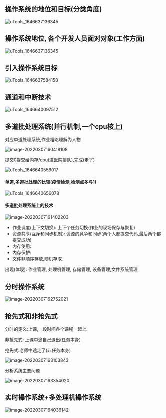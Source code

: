 ## 操作系统的地位和目标(分类角度)

![uTools_1646637136345](uTools_1646637136345-16466374262453-16466374307744.png)



## 操作系统地位, 各个开发人员面对对象(工作方面)

![uTools_1646637136345](uTools_1646637399316-16466374116742.png)



## 引入操作系统目标

![uTools_1646637584158](uTools_1646637584158-16466376034345.png)

## 通道和中断技术

![uTools_1646640097512](uTools_1646640097512-16466401720966.png)

## 多道批处理系统(并行机制,一个cpu核上)

对应单道处理系统,作业粗略理解为人物

![image-20220307160418108](image-20220307160418108-16466402605067.png)

提交0提交给内存/cpu(进医院排队),完成(走了)

![uTools_1646640556017](uTools_1646640556017-16466405615418.png)

#### 单道,多道批处理的比较(疫情检测,检测点多与1)

![uTools_1646640656078](uTools_1646640656078-16466407465299.png)

#### 多道批处理系统上的技术

![image-20220307161402203](image-20220307161402203-164664084428510.png)

- 作业调度(上下文切换): 上下个任务切换(作业的现场保存与恢复)
- 资源共享(互斥和同步机制): 资源的竞争和同步(两个人都提交代码,最后两个都提交成功)
- 内存使用: 
- 内存保护: 
- 文件非顺序存放,随机存取.

出现(体现): 作业管理, 处理机管理, 存储管理, 设备管理,文件系统管理

## 分时操作系统

![image-20220307162752021](image-20220307162752021-164664167399511.png)

## 抢先式和非抢先式

分时的定义:上课,一段时间各个课程一起上.

非抢先式: 上课中途自己退出(任务本身)

抢先式:老师中途走了(非任务本身)

![image-20220307163103843](image-20220307163103843-164664186603612.png)

分析系统主要问题

![image-20220307163354020](image-20220307163354020-164664203581213.png)

## 实时操作系统+多处理机操作系统

![image-20220307164036142](image-20220307164036142-164664243800014.png)